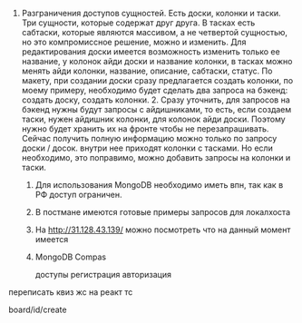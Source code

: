 1. Разграничения доступов сущностей. Есть доски, колонки и таски. Три сущности, которые содержат друг друга. В тасках есть сабтаски, которые являются массивом, а не четвертой сущностью, но это компромиссное решение, можно и изменить. 
   Для редактирования доски имеется возможность изменить только ее название, у колонок айди доски и название колонки, в тасках можно менять айди колонки, название, описание, сабтаски, статус.
   По макету, при создании доски сразу предлагается создать колонки, по моему примеру, необходимо будет сделать два запроса на бэкенд: создать доску, создать колонки.
   2. Сразу уточнить, для запросов на бэкенд нужны будут запросы с айдишниками, то есть, если создаем таски, нужен айдишник колонки, для колонок айди доски. Поэтому нужно будет хранить их на фронте чтобы не перезапрашивать. Сейчас получить полную информацию можно только по запросу доски / досок. внутри нее приходят колонки с тасками. Но если необходимо, это поправимо, можно добавить запросы на колонки и таски.
   1. Для использования MongoDB необходимо иметь впн, так как в РФ доступ ограничен.
   2. В постмане имеются готовые примеры запросов для локалхоста
   3. На http://31.128.43.139/ можно посмотреть что на данный момент имеется
   4. MongoDB Compas
      
      доступы
      регистрация авторизация

переписать квиз жс на реакт тс


board/id/create
